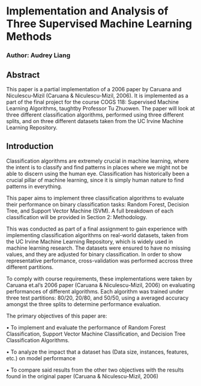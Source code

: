 
# Implementation and Analysis of Three Supervised Machine Learning Methods

### Author: Audrey Liang
## Abstract
This paper is a partial implementation of a 2006 paper by Caruana and Niculescu-Mizil (Caruana & Niculescu-Mizil, 2006). It is implemented as a part of the final project for the course COGS 118: Supervised Machine Learning Algorithms, taughtby Professor Tu Zhuowen. The paper will look at three different classification algorithms, performed using three different splits, and on three
different datasets taken from the UC Irvine Machine Learning Repository.

## Introduction
Classification algorithms are extremely crucial in machine
learning, where the intent is to classify and find patterns
in places where we might not be able to discern using the
human eye. Classification has historically been a crucial
pillar of machine learning, since it is simply human nature
to find patterns in everything.

This paper aims to implement three classification algorithms
to evaluate their performance on binary classification tasks:
Random Forest, Decision Tree, and Support Vector Machine
(SVM). A full breakdown of each classification will be
provided in Section 2: Methodology.

This was conducted as part of a final assignment to gain experience with implementing classification
algorithms on real-world datasets, taken from the UC Irvine
Machine Learning Repository, which is widely used in machine learning research. The datasets were ensured to have
no missing values, and they are adjusted for binary classification. In order to show representative performance,
cross-validation was performed accross three different partitions.

To comply with course requirements, these implementations were taken by Caruana et.al’s 2006 paper (Caruana &
Niculescu-Mizil, 2006) on evaluating performances of different algorithms. Each algorithm was trained under three
test partitions: 80/20, 20/80, and 50/50, using a averaged
accuracy amongst the three splits to determine performance
evaluation.

The primary objectives of this paper are:

• To implement and evaluate the performance of Random
Forest Classification, Support Vector Machine Classification, and Decision Tree Classification Algorithms.

• To analyze the impact that a dataset has (Data size,
instances, features, etc.) on model performance

• To compare said results from the other two objectives
with the results found in the original paper (Caruana &
Niculescu-Mizil, 2006)
